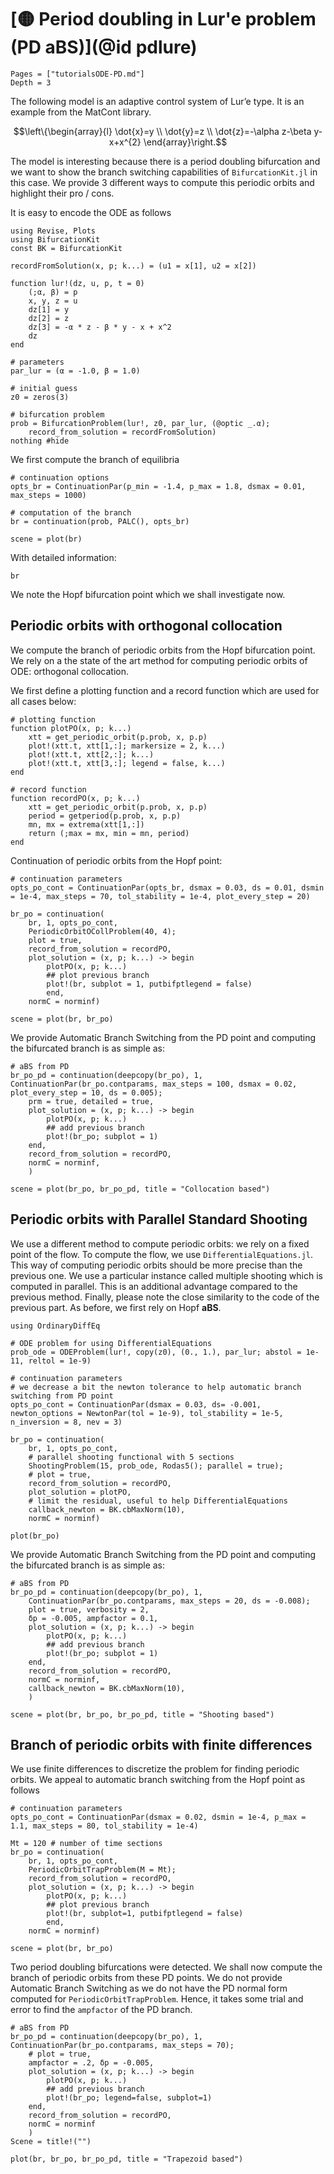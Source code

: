 # [🟡 Period doubling in Lur'e problem (PD aBS)](@id pdlure)

```@contents
Pages = ["tutorialsODE-PD.md"]
Depth = 3
```

The following model is an adaptive control system of Lur’e type. It is an example from the MatCont library.

$$\left\{\begin{array}{l}
\dot{x}=y \\
\dot{y}=z \\
\dot{z}=-\alpha z-\beta y-x+x^{2}
\end{array}\right.$$


The model is interesting because there is a period doubling bifurcation and we want to show the branch switching capabilities of `BifurcationKit.jl` in this case. We provide 3 different ways to compute this periodic orbits and highlight their pro / cons.

It is easy to encode the ODE as follows

```@example TUTLURE
using Revise, Plots
using BifurcationKit
const BK = BifurcationKit

recordFromSolution(x, p; k...) = (u1 = x[1], u2 = x[2])

function lur!(dz, u, p, t = 0)
	(;α, β) = p
	x, y, z = u
	dz[1] = y
	dz[2] =	z
	dz[3] = -α * z - β * y - x + x^2
	dz
end

# parameters
par_lur = (α = -1.0, β = 1.0)

# initial guess
z0 = zeros(3)

# bifurcation problem
prob = BifurcationProblem(lur!, z0, par_lur, (@optic _.α);
    record_from_solution = recordFromSolution)
nothing #hide
```

We first compute the branch of equilibria

```@example TUTLURE
# continuation options
opts_br = ContinuationPar(p_min = -1.4, p_max = 1.8, dsmax = 0.01, max_steps = 1000)

# computation of the branch
br = continuation(prob, PALC(), opts_br)

scene = plot(br)
```

With detailed information:

```@example TUTLURE
br
```

We note the Hopf bifurcation point which we shall investigate now.

## Periodic orbits with orthogonal collocation

We compute the branch of periodic orbits from the Hopf bifurcation point.
We rely on a the state of the art method for computing periodic orbits of ODE: orthogonal collocation.

We first define a plotting function and a record function which are used for all cases below:

```@example TUTLURE
# plotting function
function plotPO(x, p; k...)
	xtt = get_periodic_orbit(p.prob, x, p.p)
	plot!(xtt.t, xtt[1,:]; markersize = 2, k...)
	plot!(xtt.t, xtt[2,:]; k...)
	plot!(xtt.t, xtt[3,:]; legend = false, k...)
end

# record function
function recordPO(x, p; k...)
	xtt = get_periodic_orbit(p.prob, x, p.p)
	period = getperiod(p.prob, x, p.p)
	mn, mx = extrema(xtt[1,:])
	return (;max = mx, min = mn, period)
end
```

Continuation of periodic orbits from the Hopf point:

```@example TUTLURE
# continuation parameters
opts_po_cont = ContinuationPar(opts_br, dsmax = 0.03, ds = 0.01, dsmin = 1e-4, max_steps = 70, tol_stability = 1e-4, plot_every_step = 20)

br_po = continuation(
	br, 1, opts_po_cont,
	PeriodicOrbitOCollProblem(40, 4);
	plot = true,
	record_from_solution = recordPO,
	plot_solution = (x, p; k...) -> begin
		plotPO(x, p; k...)
		## plot previous branch
		plot!(br, subplot = 1, putbifptlegend = false)
		end,
	normC = norminf)

scene = plot(br, br_po)
```

We provide Automatic Branch Switching from the PD point and computing the bifurcated branch is as simple as:

```@example TUTLURE
# aBS from PD
br_po_pd = continuation(deepcopy(br_po), 1, ContinuationPar(br_po.contparams, max_steps = 100, dsmax = 0.02, plot_every_step = 10, ds = 0.005);
	prm = true, detailed = true,
	plot_solution = (x, p; k...) -> begin
		plotPO(x, p; k...)
		## add previous branch
		plot!(br_po; subplot = 1)
	end,
	record_from_solution = recordPO,
	normC = norminf,
	)

scene = plot(br_po, br_po_pd, title = "Collocation based")
```

## Periodic orbits with Parallel Standard Shooting

We use a different method to compute periodic orbits: we rely on a fixed point of the flow. To compute the flow, we use `DifferentialEquations.jl`. This way of computing periodic orbits should be more precise than the previous one. We use a particular instance called multiple shooting which is computed in parallel. This is an additional advantage compared to the previous method. Finally, please note the close similarity to the code of the previous part. As before, we first rely on Hopf **aBS**.

```@example TUTLURE
using OrdinaryDiffEq

# ODE problem for using DifferentialEquations
prob_ode = ODEProblem(lur!, copy(z0), (0., 1.), par_lur; abstol = 1e-11, reltol = 1e-9)

# continuation parameters
# we decrease a bit the newton tolerance to help automatic branch switching from PD point
opts_po_cont = ContinuationPar(dsmax = 0.03, ds= -0.001, newton_options = NewtonPar(tol = 1e-9), tol_stability = 1e-5, n_inversion = 8, nev = 3)

br_po = continuation(
	br, 1, opts_po_cont,
	# parallel shooting functional with 5 sections
	ShootingProblem(15, prob_ode, Rodas5(); parallel = true);
	# plot = true,
	record_from_solution = recordPO,
	plot_solution = plotPO,
	# limit the residual, useful to help DifferentialEquations
	callback_newton = BK.cbMaxNorm(10),
	normC = norminf)

plot(br_po)
```

We provide Automatic Branch Switching from the PD point and computing the bifurcated branch is as simple as:

```@example TUTLURE
# aBS from PD
br_po_pd = continuation(deepcopy(br_po), 1, 
	ContinuationPar(br_po.contparams, max_steps = 20, ds = -0.008);
	plot = true, verbosity = 2,
	δp = -0.005, ampfactor = 0.1,
	plot_solution = (x, p; k...) -> begin
		plotPO(x, p; k...)
		## add previous branch
		plot!(br_po; subplot = 1)
	end,
	record_from_solution = recordPO,
	normC = norminf,
	callback_newton = BK.cbMaxNorm(10),
	)

scene = plot(br, br_po, br_po_pd, title = "Shooting based")
```

## Branch of periodic orbits with finite differences

We use finite differences to discretize the problem for finding periodic orbits. We appeal to automatic branch switching from the Hopf point as follows

```@example TUTLURE
# continuation parameters
opts_po_cont = ContinuationPar(dsmax = 0.02, dsmin = 1e-4, p_max = 1.1, max_steps = 80, tol_stability = 1e-4)

Mt = 120 # number of time sections
br_po = continuation(
	br, 1, opts_po_cont,
	PeriodicOrbitTrapProblem(M = Mt);
	record_from_solution = recordPO,
	plot_solution = (x, p; k...) -> begin
		plotPO(x, p; k...)
		## plot previous branch
		plot!(br, subplot=1, putbifptlegend = false)
		end,
	normC = norminf)

scene = plot(br, br_po)
```

Two period doubling bifurcations were detected. We shall now compute the branch of periodic orbits from these PD points. We do not provide Automatic Branch Switching as we do not have the PD normal form computed for `PeriodicOrbitTrapProblem`. Hence, it takes some trial and error to find the `ampfactor` of the PD branch.

```@example TUTLURE
# aBS from PD
br_po_pd = continuation(deepcopy(br_po), 1, ContinuationPar(br_po.contparams, max_steps = 70);
	# plot = true,
	ampfactor = .2, δp = -0.005,
	plot_solution = (x, p; k...) -> begin
		plotPO(x, p; k...)
		## add previous branch
		plot!(br_po; legend=false, subplot=1)
	end,
	record_from_solution = recordPO,
	normC = norminf
	)
Scene = title!("")
```

```@example TUTLURE
plot(br, br_po, br_po_pd, title = "Trapezoid based")
```